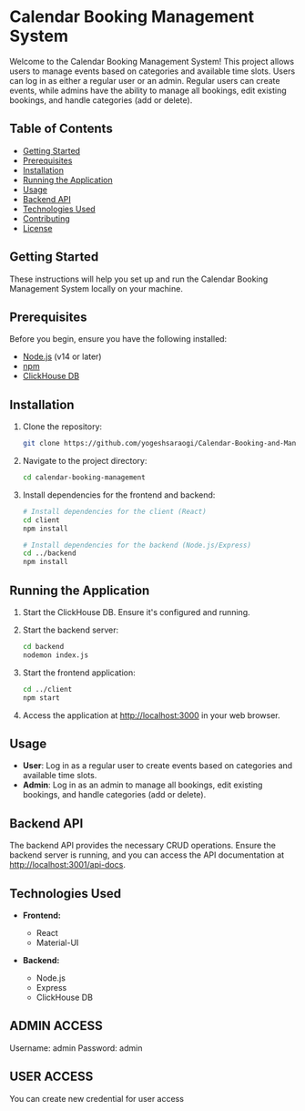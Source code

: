 # Calendar Booking Management System

Welcome to the Calendar Booking Management System! This project allows users to manage events based on categories and available time slots. Users can log in as either a regular user or an admin. Regular users can create events, while admins have the ability to manage all bookings, edit existing bookings, and handle categories (add or delete).

## Table of Contents

- [Getting Started](#getting-started)
- [Prerequisites](#prerequisites)
- [Installation](#installation)
- [Running the Application](#running-the-application)
- [Usage](#usage)
- [Backend API](#backend-api)
- [Technologies Used](#technologies-used)
- [Contributing](#contributing)
- [License](#license)

## Getting Started

These instructions will help you set up and run the Calendar Booking Management System locally on your machine.

## Prerequisites

Before you begin, ensure you have the following installed:

- [Node.js](https://nodejs.org/) (v14 or later)
- [npm](https://www.npmjs.com/)
- [ClickHouse DB](https://clickhouse.tech/)

## Installation

1. Clone the repository:

   ```bash
   git clone https://github.com/yogeshsaraogi/Calendar-Booking-and-Management-Platform.git
   ```

2. Navigate to the project directory:

   ```bash
   cd calendar-booking-management
   ```

3. Install dependencies for the frontend and backend:

   ```bash
   # Install dependencies for the client (React)
   cd client
   npm install

   # Install dependencies for the backend (Node.js/Express)
   cd ../backend
   npm install
   ```

## Running the Application

1. Start the ClickHouse DB. Ensure it's configured and running.

2. Start the backend server:

   ```bash
   cd backend
   nodemon index.js
   ```

3. Start the frontend application:

   ```bash
   cd ../client
   npm start
   ```

4. Access the application at [http://localhost:3000](http://localhost:3000) in your web browser.

## Usage

- **User**: Log in as a regular user to create events based on categories and available time slots.
- **Admin**: Log in as an admin to manage all bookings, edit existing bookings, and handle categories (add or delete).

## Backend API

The backend API provides the necessary CRUD operations. Ensure the backend server is running, and you can access the API documentation at [http://localhost:3001/api-docs](http://localhost:3001/api-docs).

## Technologies Used

- **Frontend:**

  - React
  - Material-UI

- **Backend:**
  - Node.js
  - Express
  - ClickHouse DB

## ADMIN ACCESS

Username: admin
Password: admin

## USER ACCESS

You can create new credential for user access

